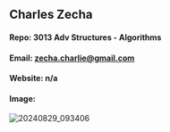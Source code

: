 ## Charles Zecha
#### Repo: 3013 Adv Structures - Algorithms
#### Email: zecha.charlie@gmail.com
#### Website: n/a
#### Image:
![20240829_093406](https://github.com/user-attachments/assets/f1df29e9-c447-4049-ade6-1c12c3025ff8)
